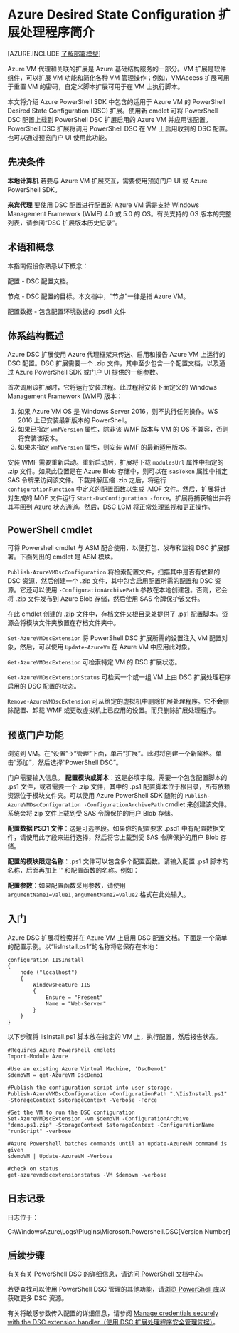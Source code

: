 <properties
   pageTitle="适用于 Azure 的 Desired State Configuration 概述 | Azure"
   description="有关使用 PowerShell Desired State Configuration 的 Azure 扩展的概述。内容涉及先决条件、体系结构和 cmdlet。"
   services="virtual-machines-windows"
   documentationCenter=""
   authors="zjalexander"
   manager="timlt"
   editor=""
   tags="azure-service-management,azure-resource-manager"
   keywords=""/>

<tags
	ms.service="virtual-machines-windows"
	ms.date="01/25/2016"
	wacn.date="05/12/2016"/>

# Azure Desired State Configuration 扩展处理程序简介 #

[AZURE.INCLUDE [了解部署模型](../includes/learn-about-deployment-models-both-include.md)]

Azure VM 代理和关联的扩展是 Azure 基础结构服务的一部分。VM 扩展是软件组件，可以扩展 VM 功能和简化各种 VM 管理操作；例如，VMAccess 扩展可用于重置 VM 的密码，自定义脚本扩展可用于在 VM 上执行脚本。

本文将介绍 Azure PowerShell SDK 中包含的适用于 Azure VM 的 PowerShell Desired State Configuration (DSC) 扩展。使用新 cmdlet 可将 PowerShell DSC 配置上载到 PowerShell DSC 扩展启用的 Azure VM 并应用该配置。PowerShell DSC 扩展将调用 PowerShell DSC 在 VM 上启用收到的 DSC 配置。也可以通过预览门户 UI 使用此功能。

## 先决条件 ##
**本地计算机**
若要与 Azure VM 扩展交互，需要使用预览门户 UI 或 Azure PowerShell SDK。

**来宾代理**
要使用 DSC 配置进行配置的 Azure VM 需是支持 Windows Management Framework (WMF) 4.0 或 5.0 的 OS。有关支持的 OS 版本的完整列表，请参阅“DSC 扩展版本历史记录”。

## 术语和概念 ##
本指南假设你熟悉以下概念：

配置 - DSC 配置文档。

节点 - DSC 配置的目标。本文档中，“节点”一律是指 Azure VM。

配置数据 - 包含配置环境数据的 .psd1 文件

## 体系结构概述 ##

Azure DSC 扩展使用 Azure 代理框架来传送、启用和报告 Azure VM 上运行的 DSC 配置。DSC 扩展需要一个 .zip 文件，其中至少包含一个配置文档，以及通过 Azure PowerShell SDK 或门户 UI 提供的一组参数。

首次调用该扩展时，它将运行安装过程。此过程将安装下面定义的 Windows Management Framework (WMF) 版本：

1. 如果 Azure VM OS 是 Windows Server 2016，则不执行任何操作。WS 2016 上已安装最新版本的 PowerShell。
2. 如果已指定 `wmfVersion` 属性，除非该 WMF 版本与 VM 的 OS 不兼容，否则将安装该版本。
3. 如果未指定 `wmfVersion` 属性，则安装 WMF 的最新适用版本。

安装 WMF 需要重新启动。重新启动后，扩展将下载 `modulesUrl` 属性中指定的 .zip 文件。如果此位置是在 Azure Blob 存储中，则可以在 `sasToken` 属性中指定 SAS 令牌来访问该文件。下载并解压缩 .zip 之后，将运行 `configurationFunction` 中定义的配置函数以生成 .MOF 文件。然后，扩展将针对生成的 MOF 文件运行 `Start-DscConfiguration -force`。扩展将捕获输出并将其写回到 Azure 状态通道。然后，DSC LCM 将正常处理监视和更正操作。

## PowerShell cmdlet ##

可将 Powershell cmdlet 与 ASM 配合使用，以便打包、发布和监视 DSC 扩展部署。下面列出的 cmdlet 是 ASM 模块。

`Publish-AzureVMDscConfiguration` 将检索配置文件，扫描其中是否有依赖的 DSC 资源，然后创建一个 .zip 文件，其中包含启用配置所需的配置和 DSC 资源。它还可以使用 `-ConfigurationArchivePath` 参数在本地创建包。否则，它会将 .zip 文件发布到 Azure Blob 存储，然后使用 SAS 令牌保护该文件。

在此 cmdlet 创建的 .zip 文件中，存档文件夹根目录处提供了 .ps1 配置脚本。资源会将模块文件夹放置在存档文件夹中。

`Set-AzureVMDscExtension` 将 PowerShell DSC 扩展所需的设置注入 VM 配置对象，然后，可以使用 `Update-AzureVm` 在 Azure VM 中应用此对象。

`Get-AzureVMDscExtension` 可检索特定 VM 的 DSC 扩展状态。

`Get-AzureVMDscExtensionStatus` 可检索一个或一组 VM 上由 DSC 扩展处理程序启用的 DSC 配置的状态。

`Remove-AzureVMDscExtension` 可从给定的虚拟机中删除扩展处理程序。它**不会**删除配置、卸载 WMF 或更改虚拟机上已应用的设置。而只删除扩展处理程序。

## 预览门户功能 ##
浏览到 VM。在“设置”->“管理”下面，单击“扩展”。此时将创建一个新窗格。单击“添加”，然后选择“PowerShell DSC”。

门户需要输入信息。
**配置模块或脚本**：这是必填字段。需要一个包含配置脚本的 .ps1 文件，或者需要一个 .zip 文件，其中的 .ps1 配置脚本位于根目录，所有依赖资源位于模块文件夹。可以使用 Azure PowerShell SDK 随附的 `Publish-AzureVMDscConfiguration -ConfigurationArchivePath` cmdlet 来创建该文件。系统会将 zip 文件上载到受 SAS 令牌保护的用户 Blob 存储。

**配置数据 PSD1 文件**：这是可选字段。如果你的配置要求 .psd1 中有配置数据文件，请使用此字段来进行选择，然后将它上载到受 SAS 令牌保护的用户 Blob 存储。
 
**配置的模块限定名称**：.ps1 文件可以包含多个配置函数。请输入配置 .ps1 脚本的名称，后面再加上 '' 和配置函数的名称。例如：

**配置参数**：如果配置函数采用参数，请使用 `argumentName1=value1,argumentName2=value2` 格式在此处输入。

## 入门 ##

Azure DSC 扩展将检索并在 Azure VM 上启用 DSC 配置文档。下面是一个简单的配置示例。以“IisInstall.ps1”的名称将它保存在本地：

	configuration IISInstall 
	{ 
	    node ("localhost") 
	    { 
	        WindowsFeature IIS 
	        { 
	            Ensure = "Present" 
	            Name = "Web-Server"                       
	        } 
	    } 
	}

以下步骤将 IisInstall.ps1 脚本放在指定的 VM 上，执行配置，然后报告状态。
 
	#Requires Azure Powershell cmdlets
	Import-Module Azure
	
	#Use an existing Azure Virtual Machine, 'DscDemo1'
	$demoVM = get-AzureVM DscDemo1
	
	#Publish the configuration script into user storage.
	Publish-AzureVMDscConfiguration -ConfigurationPath ".\IisInstall.ps1" -StorageContext $storageContext -Verbose -Force
	
	#Set the VM to run the DSC configuration
	Set-AzureVMDscExtension -vm $demoVM -ConfigurationArchive "demo.ps1.zip" -StorageContext $storageContext -ConfigurationName "runScript" -verbose
	
	#Azure Powershell batches commands until an update-AzureVM command is given
	$demoVM | Update-AzureVM -Verbose
	
	#check on status
	get-azurevmdscextensionstatus -VM $demovm -verbose

## 日志记录 ##

日志位于：

C:\\WindowsAzure\\Logs\\Plugins\\Microsoft.Powershell.DSC[Version Number]

## 后续步骤 ##

有关有关 PowerShell DSC 的详细信息，请[访问 PowerShell 文档中心](https://msdn.microsoft.com/zh-cn/powershell/dsc/overview)。

若要查找可以使用 PowerShell DSC 管理的其他功能，请[浏览 PowerShell 库](https://www.powershellgallery.com/packages?q=DscResource&x=0&y=0)以获取更多 DSC 资源。

有关将敏感参数传入配置的详细信息，请参阅 [Manage credentials securely with the DSC extension handler（使用 DSC 扩展处理程序安全管理凭据）](/documentation/articles/virtual-machines-windows-extensions-dsc-credentials)。
<!---HONumber=Mooncake_0503_2016-->